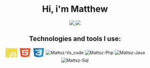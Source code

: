 

<!--
**Matheus-Lima-Moreira/Matheus-Lima-Moreira** is a ✨ _special_ ✨ repository because its `README.md` (this file) appears on your GitHub profile.
- 🔭 I’m currently working on ...
- 🌱 I’m currently learning ...
- 👯 I’m looking to collaborate on ...
- 🤔 I’m looking for help with ...
- 💬 Ask me about ...
- 📫 How to reach me: ...
- 😄 Pronouns: ...
- ⚡ Fun fact: ...
-->

<div align='center'>
  <h1> Hi, i'm Matthew </h1>
  <a href="https://github.com/Matheus-Lima-Moreira">
  <img height="180em" src="https://github-readme-stats.vercel.app/api?username=Matheus-Lima-Moreira&show_icons=true&theme=github_dark&include_all_commits=true&count_private=true&hide_title=true"/>
  <img height="180em" src="https://github-readme-stats.vercel.app/api/top-langs/?username=Matheus-Lima-Moreira&layout=compact&langs_count=7&theme=github_dark"/>
  </a>
</a>
  
</div> 
    
<div style="display: inline_block" align='center'>
  <h2>Technologies and tools I use:</h2>
  <img align="center" alt="Mattsz-Js" height="30" width="40" src="https://raw.githubusercontent.com/devicons/devicon/master/icons/javascript/javascript-plain.svg">
  <img align="center" alt="Mattsz-HTML" height="30" width="40" src="https://raw.githubusercontent.com/devicons/devicon/master/icons/html5/html5-original.svg">
  <img align="center" alt="Mattsz-CSS" height="30" width="40" src="https://raw.githubusercontent.com/devicons/devicon/master/icons/css3/css3-original.svg">
  <img align="center" alt="Mattsz-Vs_code" height="30" width="40" src="https://cdn.jsdelivr.net/gh/devicons/devicon/icons/vscode/vscode-original.svg">
  <img align="center" alt="Mattsz-Php" height="40" width="40" src="https://cdn.jsdelivr.net/gh/devicons/devicon/icons/php/php-plain.svg">
  <img align="center" alt="Mattsz-Java" height="30" width="40" src="https://cdn.jsdelivr.net/gh/devicons/devicon/icons/java/java-original.svg">
  <img align="center" alt="Mattsz-Sql" height="30" width="40" src="https://cdn.jsdelivr.net/gh/devicons/devicon/icons/mysql/mysql-original.svg">
</div>
